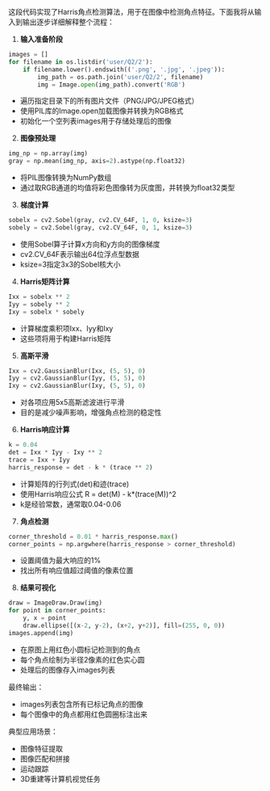 这段代码实现了Harris角点检测算法，用于在图像中检测角点特征。下面我将从输入到输出逐步详细解释整个流程：

1. **输入准备阶段**
```python
images = []
for filename in os.listdir('user/Q2/2'):
    if filename.lower().endswith(('.png', '.jpg', '.jpeg')):
        img_path = os.path.join('user/Q2/2', filename)
        img = Image.open(img_path).convert('RGB')
```
- 遍历指定目录下的所有图片文件（PNG/JPG/JPEG格式）
- 使用PIL库的Image.open加载图像并转换为RGB格式
- 初始化一个空列表images用于存储处理后的图像

2. **图像预处理**
```python
img_np = np.array(img)
gray = np.mean(img_np, axis=2).astype(np.float32)
```
- 将PIL图像转换为NumPy数组
- 通过取RGB通道的均值将彩色图像转为灰度图，并转换为float32类型

3. **梯度计算**
```python
sobelx = cv2.Sobel(gray, cv2.CV_64F, 1, 0, ksize=3)
sobely = cv2.Sobel(gray, cv2.CV_64F, 0, 1, ksize=3)
```
- 使用Sobel算子计算x方向和y方向的图像梯度
- cv2.CV_64F表示输出64位浮点型数据
- ksize=3指定3x3的Sobel核大小

4. **Harris矩阵计算**
```python
Ixx = sobelx ** 2
Iyy = sobely ** 2 
Ixy = sobelx * sobely
```
- 计算梯度乘积项Ixx、Iyy和Ixy
- 这些项将用于构建Harris矩阵

5. **高斯平滑**
```python
Ixx = cv2.GaussianBlur(Ixx, (5, 5), 0)
Iyy = cv2.GaussianBlur(Iyy, (5, 5), 0)
Ixy = cv2.GaussianBlur(Ixy, (5, 5), 0)
```
- 对各项应用5x5高斯滤波进行平滑
- 目的是减少噪声影响，增强角点检测的稳定性

6. **Harris响应计算**
```python
k = 0.04
det = Ixx * Iyy - Ixy ** 2
trace = Ixx + Iyy
harris_response = det - k * (trace ** 2)
```
- 计算矩阵的行列式(det)和迹(trace)
- 使用Harris响应公式 R = det(M) - k*(trace(M))^2
- k是经验常数，通常取0.04-0.06

7. **角点检测**
```python
corner_threshold = 0.01 * harris_response.max()
corner_points = np.argwhere(harris_response > corner_threshold)
```
- 设置阈值为最大响应的1%
- 找出所有响应值超过阈值的像素位置

8. **结果可视化**
```python
draw = ImageDraw.Draw(img)
for point in corner_points:
    y, x = point
    draw.ellipse([(x-2, y-2), (x+2, y+2)], fill=(255, 0, 0))
images.append(img)
```
- 在原图上用红色小圆标记检测到的角点
- 每个角点绘制为半径2像素的红色实心圆
- 处理后的图像存入images列表

最终输出：
- images列表包含所有已标记角点的图像
- 每个图像中的角点都用红色圆圈标注出来

典型应用场景：
- 图像特征提取
- 图像匹配和拼接
- 运动跟踪
- 3D重建等计算机视觉任务